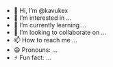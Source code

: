- 👋 Hi, I’m @kavukex
- 👀 I’m interested in ...
- 🌱 I’m currently learning ...
- 💞️ I’m looking to collaborate on ...
- 📫 How to reach me ...
- 😄 Pronouns: ...
- ⚡ Fun fact: ...

<!---
kavukex/kavukex is a ✨ special ✨ repository because its `README.md` (this file) appears on your GitHub profile.
You can click the Preview link to take a look at your changes.
--->
